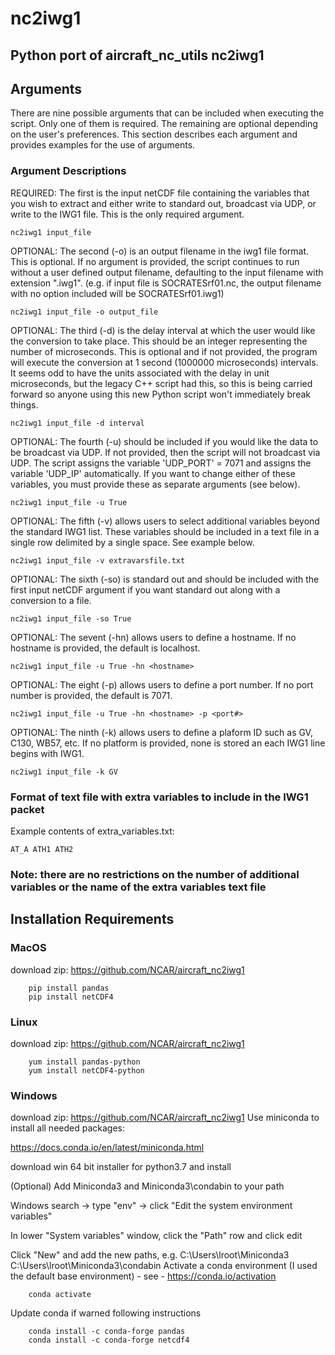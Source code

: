 # nc2iwg1
## Python port of aircraft_nc_utils nc2iwg1

## Arguments

There are nine possible arguments that can be included when executing the script. Only one of them is required. The remaining are optional depending on the user's preferences. This section describes each argument and provides examples for the use of arguments. 

### Argument Descriptions

REQUIRED: The first is the input netCDF file containing the variables that you wish to extract and either write to standard out, broadcast via UDP, or write to the IWG1 file. This is the only required argument.

`nc2iwg1 input_file`

OPTIONAL: The second (-o) is an output filename in the iwg1 file format. This is optional. If no argument is provided, the script continues to run without a user defined output filename, defaulting to the input filename with extension ".iwg1". (e.g. if input file is SOCRATESrf01.nc, the output filename with no option included will be SOCRATESrf01.iwg1)

`nc2iwg1 input_file -o output_file`


OPTIONAL: The third (-d) is the delay interval at which the user would like the conversion to take place. This should be an integer representing the number of microseconds. This is optional and if not provided, the program will execute the conversion at 1 second (1000000 microseconds) intervals. It seems odd to have the units associated with the delay in unit microseconds, but the legacy C++ script had this, so this is being carried forward so anyone using this new Python script won't immediately break things. 

`nc2iwg1 input_file -d interval`

OPTIONAL: The fourth (-u) should be included if you would like the data to be broadcast via UDP. If not provided, then the script will not broadcast via UDP. The script assigns the variable 'UDP_PORT' = 7071 and assigns the variable 'UDP_IP' automatically. If you want to change either of these variables, you must provide these as separate arguments (see below).

`nc2iwg1 input_file -u True`


OPTIONAL: The fifth (-v) allows users to select additional variables beyond the standard IWG1 list. These variables should be included in a text file in a single row delimited by a single space. See example below.

`nc2iwg1 input_file -v extravarsfile.txt`


OPTIONAL: The sixth (-so) is standard out and should be included with the first input netCDF argument if you want standard out along with a conversion to a file.

`nc2iwg1 input_file -so True`

OPTIONAL: The sevent (-hn) allows users to define a hostname. If no hostname is provided, the default is localhost.

`nc2iwg1 input_file -u True -hn <hostname>`

OPTIONAL: The eight (-p) allows users to define a port number. If no port number is provided, the default is 7071.

`nc2iwg1 input_file -u True -hn <hostname> -p <port#>`

OPTIONAL: The ninth (-k) allows users to define a plaform ID such as GV, C130, WB57, etc. If no platform is provided, none is stored an each IWG1 line begins with IWG1.

`nc2iwg1 input_file -k GV`

### Format of text file with extra variables to include in the IWG1 packet
Example contents of extra_variables.txt:
```
AT_A ATH1 ATH2
``` 

### Note: there are no restrictions on the number of additional variables or the name of the extra variables text file

## Installation Requirements
### MacOS
download zip: https://github.com/NCAR/aircraft_nc2iwg1
```
    pip install pandas
    pip install netCDF4
```
### Linux
download zip: https://github.com/NCAR/aircraft_nc2iwg1
```
    yum install pandas-python
    yum install netCDF4-python
```
### Windows
download zip: https://github.com/NCAR/aircraft_nc2iwg1
Use miniconda to install all needed packages:

https://docs.conda.io/en/latest/miniconda.html

download win 64 bit installer for python3.7 and install

(Optional) Add Miniconda3 and Miniconda3\condabin to your path

Windows search -> type "env" -> click "Edit the system environment variables"

In lower "System variables" window, click the "Path" row and click edit

Click "New" and add the new paths, e.g.
    C:\Users\lroot\Miniconda3
    C:\Users\lroot\Miniconda3\condabin
Activate a conda environment (I used the default base environment) - see - https://conda.io/activation
```
    conda activate
```
Update conda if warned following instructions
```
    conda install -c conda-forge pandas
    conda install -c conda-forge netcdf4
```

